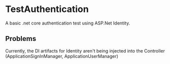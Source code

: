# TestAuthentication

A basic .net core authentication test using ASP.Net Identity.

## Problems

Currently, the DI artifacts for Identity aren't being injected into the Controller (ApplicationSignInManager, ApplicationUserManager)
